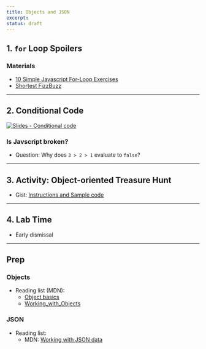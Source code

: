 ```yaml
---
title: Objects and JSON
excerpt: 
status: draft
---
```

<script>
	import Homework from "$lib/components/Homework.svelte";
	import LessonPlan from "$lib/components/LessonPlan.svelte";
	import LabTime from "$lib/components/LabTime.svelte";
</script>

## 1. `for` Loop Spoilers
### Materials
- [10 Simple Javascript For-Loop Exercises](https://avantutor.com/blog/10-simple-javascript-for-loop-exercises/)
- [Shortest FizzBuzz](https://dev.to/lukeshiru/shortest-fizzbuzz-4goa)

---

## 2. Conditional Code
[![Slides - Conditional code](/images/slides/js-conditional-code.png)](https://sait-wbdv.github.io/slides/w23/cpnt-262/js-conditional-code.html)

### Is Javscript broken?
- Question: Why does `3 > 2 > 1` evaluate to `false`?

---

## 3. Activity: Object-oriented Treasure Hunt
- Gist: [Instructions and Sample code](https://gist.github.com/acidtone/f4ff695f2db428344549e1ae045e0439)

---

## 4. Lab Time
- Early dismissal

---

## Prep
### Objects
- Reading list (MDN): 
    - [Object basics](https://developer.mozilla.org/en-US/docs/Learn/JavaScript/Objects/Basics)
    - [Working_with_Objects](https://developer.mozilla.org/en-US/docs/Web/JavaScript/Guide/Working_with_Objects)

### JSON
- Reading list:
    - MDN: [Working with JSON data](https://developer.mozilla.org/en-US/docs/Learn/JavaScript/Objects/JSON)

